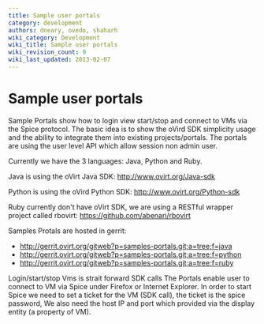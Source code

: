 ```yaml
---
title: Sample user portals
category: development
authors: dneary, ovedo, shaharh
wiki_category: Development
wiki_title: Sample user portals
wiki_revision_count: 9
wiki_last_updated: 2013-02-07
---
```


# Sample user portals

Sample Portals show how to login view start/stop and connect to VMs via the Spice protocol. The basic idea is to show the oVird SDK simplicity usage and the ability to integrate them into existing projects/portals. The portals are using the user level API which allow session non admin user.

Currently we have the 3 languages: Java, Python and Ruby.

Java is using the oVirt Java SDK: <http://www.ovirt.org/Java-sdk>

Python is using the oVird Python SDK: <http://www.ovirt.org/Python-sdk>

Ruby currently don't have oVirt SDK, we are using a RESTful wrapper project called rbovirt: <https://github.com/abenari/rbovirt>

Samples Protals are hosted in gerrit:

*   <http://gerrit.ovirt.org/gitweb?p=samples-portals.git;a=tree;f=java>
*   <http://gerrit.ovirt.org/gitweb?p=samples-portals.git;a=tree;f=python>
*   <http://gerrit.ovirt.org/gitweb?p=samples-portals.git;a=tree;f=ruby>

Login/start/stop Vms is strait forward SDK calls The Portals enable user to connect to VM via Spice under Firefox or Internet Explorer. In order to start Spice we need to set a ticket for the VM (SDK call), the ticket is the spice password, We also need the host IP and port which provided via the display entity (a property of VM).
